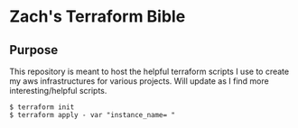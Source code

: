 # Zach's Terraform Bible

## Purpose

This repository is meant to host the helpful terraform scripts I use to create my aws infrastructures for various projects. Will update as I find more interesting/helpful scripts.

```
$ terraform init
$ terraform apply - var "instance_name= "

```